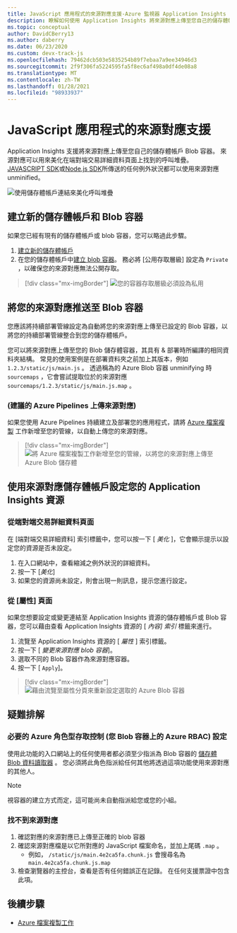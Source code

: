 ```yaml
---
title: JavaScript 應用程式的來源對應支援-Azure 監視器 Application Insights
description: 瞭解如何使用 Application Insights 將來源對應上傳至您自己的儲存體帳戶 Blob 容器。
ms.topic: conceptual
author: DavidCBerry13
ms.author: daberry
ms.date: 06/23/2020
ms.custom: devx-track-js
ms.openlocfilehash: 79462dcb503e5835254b89f7ebaa7a9ee34946d3
ms.sourcegitcommit: 2f9f306fa5224595fa5f8ec6af498a0df4de08a8
ms.translationtype: MT
ms.contentlocale: zh-TW
ms.lasthandoff: 01/28/2021
ms.locfileid: "98933937"
---
```

# <a name="source-map-support-for-javascript-applications"></a>JavaScript 應用程式的來源對應支援

Application Insights 支援將來源對應上傳至您自己的儲存體帳戶 Blob 容器。
來源對應可以用來美化在端對端交易詳細資料頁面上找到的呼叫堆疊。 [JAVASCRIPT SDK][ApplicationInsights-JS]或[Node.js SDK][ApplicationInsights-Node.js]所傳送的任何例外狀況都可以使用來源對應 unminified。

![使用儲存體帳戶連結來美化呼叫堆疊](./media/source-map-support/details-unminify.gif)

## <a name="create-a-new-storage-account-and-blob-container"></a>建立新的儲存體帳戶和 Blob 容器

如果您已經有現有的儲存體帳戶或 blob 容器，您可以略過此步驟。

1. [建立新的儲存體帳戶][create storage account]
2. 在您的儲存體帳戶中[建立 blob 容器][create blob container]。 務必將 [公用存取層級] 設定為 `Private` ，以確保您的來源對應無法公開存取。

> [!div class="mx-imgBorder"]
>![您的容器存取層級必須設為私用](./media/source-map-support/container-access-level.png)

## <a name="push-your-source-maps-to-your-blob-container"></a>將您的來源對應推送至 Blob 容器

您應該將持續部署管線設定為自動將您的來源對應上傳至已設定的 Blob 容器，以將您的持續部署管線整合到您的儲存體帳戶。

您可以將來源對應上傳至您的 Blob 儲存體容器，其具有 & 部署時所編譯的相同資料夾結構。 常見的使用案例是在部署資料夾之前加上其版本，例如 `1.2.3/static/js/main.js` 。 透過稱為的 Azure Blob 容器 unminifying 時 `sourcemaps` ，它會嘗試提取位於的來源對應 `sourcemaps/1.2.3/static/js/main.js.map` 。

### <a name="upload-source-maps-via-azure-pipelines-recommended"></a> (建議的 Azure Pipelines 上傳來源對應) 

如果您使用 Azure Pipelines 持續建立及部署您的應用程式，請將 [Azure 檔案複製][azure file copy] 工作新增至您的管線，以自動上傳您的來源對應。

> [!div class="mx-imgBorder"]
> ![將 Azure 檔案複製工作新增至您的管線，以將您的來源對應上傳至 Azure Blob 儲存體](./media/source-map-support/azure-file-copy.png)

## <a name="configure-your-application-insights-resource-with-a-source-map-storage-account"></a>使用來源對應儲存體帳戶設定您的 Application Insights 資源

### <a name="from-the-end-to-end-transaction-details-page"></a>從端對端交易詳細資料頁面

在 [端對端交易詳細資料] 索引標籤中，您可以按一下 [ *美化* ]，它會顯示提示以設定您的資源是否未設定。

1. 在入口網站中，查看縮減之例外狀況的詳細資料。
2. 按一下 [*美化*]
3. 如果您的資源尚未設定，則會出現一則訊息，提示您進行設定。

### <a name="from-the-properties-page"></a>從 [屬性] 頁面

如果您想要設定或變更連結至 Application Insights 資源的儲存體帳戶或 Blob 容器，您可以藉由查看 Application Insights 資源的 [ *內容] 索引* 標籤來進行。

1. 流覽至 Application Insights 資源的 [ *屬性* ] 索引標籤。
2. 按一下 [ *變更來源對應 blob 容器*]。
3. 選取不同的 Blob 容器作為來源對應容器。
4. 按一下 [ `Apply`]。

> [!div class="mx-imgBorder"]
> ![藉由流覽至屬性分頁來重新設定選取的 Azure Blob 容器](./media/source-map-support/reconfigure.png)

## <a name="troubleshooting"></a>疑難排解

### <a name="required-azure-role-based-access-control-azure-rbac-settings-on-your-blob-container"></a>必要的 Azure 角色型存取控制 (您 Blob 容器上的 Azure RBAC) 設定

使用此功能的入口網站上的任何使用者都必須至少指派為 Blob 容器的 [儲存體 Blob 資料讀取器][storage blob data reader] 。 您必須將此角色指派給任何其他將透過這項功能使用來源對應的其他人。

> [!NOTE]
> 視容器的建立方式而定，這可能尚未自動指派給您或您的小組。

### <a name="source-map-not-found"></a>找不到來源對應

1. 確認對應的來源對應已上傳至正確的 blob 容器
2. 確認來源對應檔是以它所對應的 JavaScript 檔案命名，並加上尾碼 `.map` 。
    - 例如， `/static/js/main.4e2ca5fa.chunk.js` 會搜尋名為 `main.4e2ca5fa.chunk.js.map`
3. 檢查瀏覽器的主控台，查看是否有任何錯誤正在記錄。 在任何支援票證中包含此項。

## <a name="next-steps"></a>後續步驟

* [Azure 檔案複製工作](/azure/devops/pipelines/tasks/deploy/azure-file-copy)


<!-- Remote URLs -->
[create storage account]: ../../storage/common/storage-account-create.md?toc=%2Fazure%2Fstorage%2Fblobs%2Ftoc.json&tabs=azure-portal
[create blob container]: ../../storage/blobs/storage-quickstart-blobs-portal.md
[storage blob data reader]: ../../role-based-access-control/built-in-roles.md#storage-blob-data-reader
[ApplicationInsights-JS]: https://github.com/microsoft/applicationinsights-js
[ApplicationInsights-Node.js]: https://github.com/microsoft/applicationinsights-node.js
[azure file copy]: https://aka.ms/azurefilecopyreadme
